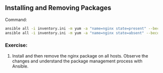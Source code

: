 ## Installing and Removing Packages
Command:
```sh
ansible all -i inventory.ini -m yum -a "name=nginx state=present" --become -K
ansible all -i inventory.ini -m yum -a "name=nginx state=absent" --become -K
```
### Exercise:

1. Install and then remove the nginx package on all hosts. Observe the changes and understand the package management process with Ansible.
